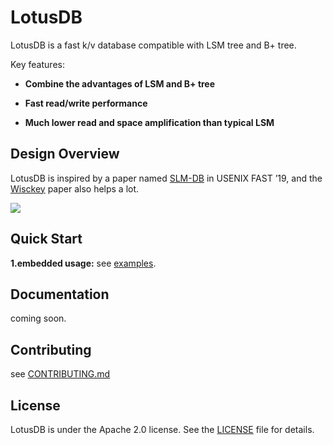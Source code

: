 # LotusDB
LotusDB is a fast k/v database compatible with LSM tree and B+ tree.

Key features:

* **Combine the advantages of LSM and B+ tree**

* **Fast read/write performance**
* **Much lower read and space amplification than typical LSM**

## Design Overview

LotusDB is inspired by a paper named [SLM-DB](https://www.usenix.org/conference/fast19/presentation/kaiyrakhmet) in USENIX FAST ’19, and the [Wisckey](https://www.usenix.org/system/files/conference/fast16/fast16-papers-lu.pdf) paper also helps a lot.

![](https://github.com/flower-corp/lotusdb/blob/main/resource/img/design-overview.png)

## Quick Start

**1.embedded usage:** see [examples](https://github.com/flower-corp/lotusdb/tree/main/examples).

## Documentation

coming soon.

## Contributing

see [CONTRIBUTING.md](https://github.com/flower-corp/lotusdb/blob/main/CONTRIBUTING.md)

## License

LotusDB is under the Apache 2.0 license. See the [LICENSE](https://github.com/flower-corp/lotusdb/blob/main/LICENSE) file for details.


